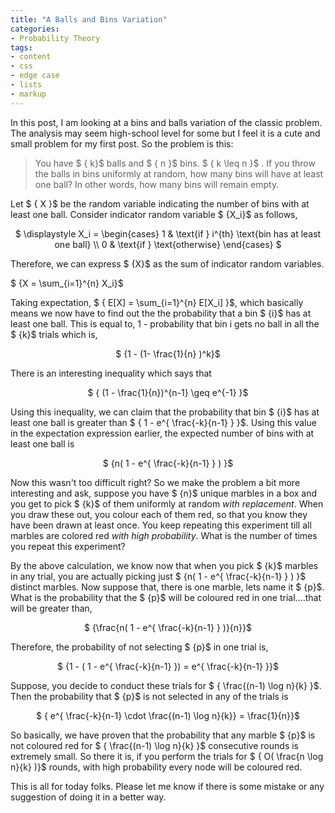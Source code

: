 ```yaml
---
title: "A Balls and Bins Variation"
categories:
- Probability Theory
tags:
- content
- css
- edge case
- lists
- markup
---
```


In this post, I am looking at a bins and balls variation of the classic problem. The analysis may seem high-school level
for some but I feel it is a cute and small problem for my first post. So the problem is this:
<blockquote>You have $ { k}$ balls and $ { n }$ bins. $ { k \leq n }$ . If
    you throw the balls in bins uniformly at random, how many bins will have at least one ball? In other words, how many
    bins will remain empty.</blockquote>
Let $ { X }$ be the random variable indicating the number of bins with at least one ball. Consider
indicator random variable $ {X_i}$ as follows,
<p align="center">$ \displaystyle X_i = \begin{cases} 1 & \text{if } i^{th} \text{bin has at least one ball} \\ 0 &
    \text{if } \text{otherwise} \end{cases} $</p>
Therefore, we can express $ {X}$ as the sum of indicator random variables.

$ {X = \sum_{i=1}^{n} X_i}$

Taking expectation, $ { E[X] = \sum_{i=1}^{n} E[X_i] }$, which basically means we now have to find out
the the probability that a bin $ {i}$ has at least one ball. This is equal to, 1 - probability that bin i
gets no ball in all the $ {k}$ trials which is,
<p align="center">$ {1 - (1- \frac{1}{n} )^k}$</p>
There is an interesting inequality which says that
<p align="center">$ { (1 - \frac{1}{n})^{n-1} \geq e^{-1} }$</p>
Using this inequality, we can claim that the probability that bin $ {i}$ has at least one ball is greater
than $ { 1 - e^{ \frac{-k}{n-1} } }$. Using this value in the expectation expression earlier, the
expected number of bins with at least one ball is
<p align="center">$ {n( 1 - e^{ \frac{-k}{n-1} } ) }$</p>
Now this wasn't too difficult right? So we make the problem a bit more interesting and ask, suppose you have $
{n}$ unique marbles in a box and you get to pick $ {k}$ of them uniformly at random <i>with
    replacement</i>. When you draw these out, you colour each of them red, so that you know they have been drawn at
least once. You keep repeating this experiment till all marbles are colored red <i>with high probability</i>. What is
the number of times you repeat this experiment?

By the above calculation, we know now that when you pick $ {k}$ marbles in any trial, you are actually
picking just $ {n( 1 - e^{ \frac{-k}{n-1} } ) }$ distinct marbles. Now suppose that, there is one marble,
lets name it $ {p}$. What is the probability that the $ {p}$ will be coloured red in one
trial....that will be greater than,
<p align="center">$ {\frac{n( 1 - e^{ \frac{-k}{n-1} } )}{n}}$</p>
Therefore, the probability of not selecting $ {p}$ in one trial is,
<p align="center">$ {1 - ( 1 - e^{ \frac{-k}{n-1} }) = e^{ \frac{-k}{n-1} }}$</p>
Suppose, you decide to conduct these trials for $ { \frac{(n-1) \log n}{k} }$. Then the probability that
$ {p}$ is not selected in any of the trials is
<p align="center">$ { e^{ \frac{-k}{n-1} \cdot \frac{(n-1) \log n}{k}} = \frac{1}{n}}$</p>
So basically, we have proven that the probability that any marble $ {p}$ is not coloured red for $ {
\frac{(n-1) \log n}{k} }$ consecutive rounds is extremely small. So there it is, if you perform the trials for
$ { O( \frac{n \log n}{k} )}$ rounds, with high probability every node will be coloured red.

This is all for today folks. Please let me know if there is some mistake or any suggestion of doing it in a better way.